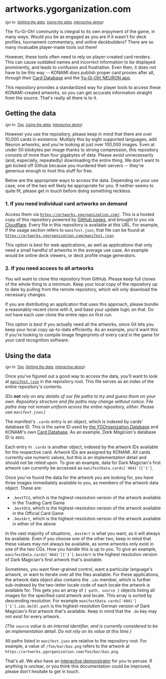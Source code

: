 # artworks.ygorganization.com
<sup>_(go to: [Getting the data](#getting-the-data), [Using the data](#using-the-data), [Interactive demo](https://artworks.ygorganization.com))_</sup>

The Yu-Gi-Oh! community is integral to its own enjoyment of the game, in many ways. Would you be as engaged as you are if it wasn't for deck profiles, tournament commentary, and online deckbuilders? There are so many invaluable player-made tools out there!

However, these tools often need to rely on player-created card renders. This can cause outdated names and incorrect information to be displayed prominently, and leads to confusion and frustration. Even then, it does not have to be this way -- KONAMI _does_ publish proper card proxies after all, through their [Card Database](https://www.db.yugioh-card.com/) and the [Yu-Gi-Oh! NEURON app](https://www.konami.com/games/eu/en/products/yugioh_neuron/).

This repository provides a standardized way for player tools to access these KONAMI-created artworks, so you can get accurate information straight from the source. That's really all there is to it.

## Getting the data
<sup>_(go to: [Top](#artworksygorganizationcom), [Using the data](#using-the-data), [Interactive demo](https://artworks.ygorganization.com))_</sup>

However you use the repository, please keep in mind that there are over 10,000 cards in existence. Multiply this by eight supported languages, add Neuron artworks, and you're looking at just over 100,000 images. Even at under 50 kilobytes per image thanks to strong compression, this repository consists of more than four gigabytes of data. Please avoid unnecessarily (and, especially, repeatedly) downloading the entire thing. We don't want to get kicked off Github because you murdered their servers -- they're generous enough to host this stuff for free.

Below are the appropriate ways to access the data. Depending on your use case, one of the two will likely be appropriate for you. If neither seems to quite fit, please get in touch before doing something reckless.

### 1. If you need individual card artworks on demand

Access them via [`https://artworks.ygorganization.com/`](https://artworks.ygorganization.com/). This is a hosted copy of this repository powered by [GitHub pages](https://pages.github.com/), and brought to you via [Cloudflare](https://www.cloudflare.com/). Every file in this repository is available at this URL. For example, if the usage section refers to `manifest.json`, that file can be found at [`https://artworks.ygorganization.com/manifest.json`](https://artworks.ygorganization.com/manifest.json).

This option is best for web applications, as well as applications that only need a small handful of artworks in the average use case. An example would be online deck viewers, or deck profile image generators.

### 2. If you need access to all artworks

You will want to clone this repository from GitHub. Please keep full clones of the whole thing to a minimum. Keep your local copy of the repository up to date by pulling from the remote repository, which will only download the necessary changes.

If you are distributing an application that uses this approach, please bundle a reasonably-recent clone with it, and base your update logic on that. Do _not_ have each user clone the entire repo on first run.

This option is best if you actually need all the artworks, since Git lets you keep your local copy up-to-date efficiently. As an example, you'd want this if you're looking to compile image fingerprints of every card in the game for your card recognition software.

## Using the data
<sup>_(go to: [Top](#artworksygorganizationcom), [Getting the data](#getting-the-data), [Interactive demo](https://artworks.ygorganization.com))_</sup>

Once you've figured out a good way to access the data, you'll want to look at [`manifest.json`](https://artworks.ygorganization.com/manifest.json) in the repository root. This file serves as an index of the entire repository's contents.

_(Do **not** rely on any details of our file paths to try and guess them on your own. Repository structure and file paths may change without notice. File paths may not remain uniform across the entire repository, either. Please use `manifest.json`.)_

The manifest's `.cards` entry is an object, which is indexed by cards' database ID. This is the same ID used by [the YGOrganization Database](https://db.ygorganization.com/) and KONAMI's own [Card Database](https://www.db.yugioh-card.com/). As an example, _Dark Magician_'s database ID is `4041`.

Each entry in `.cards` is another object, indexed by the artwork IDs available for the respective card. Artwork IDs are assigned by KONAMI. All cards currently use numeric values, but this is an implementation detail and should not be relied upon. To give an example, data for Dark Magician's first artwork can currently be accessed as `manifestData.cards['4041']['1']`.

Once you've found the data for the artwork you are looking for, you have three images immediately available to you, as members of the artwork data object. These are:

* `.bestTCG`, which is the highest-resolution version of the artwork available in the Trading Card Game
* `.bestOCG`, which is the highest-resolution version of the artwork available in the Official Card Game
* `.bestArt`, which is the highest-resolution version of the artwork available in either of the above

In the vast majority of situations, `.bestArt` is what you want, as it will always be available. Even if you choose one of the other two, keep in mind that these values may not always be available, as some artworks only exist in one of the two CGs. How you handle this is up to you. To give an example, `manifestData.cards['4041']['1'].bestArt` is the highest resolution version of Dark Magician's first artwork that's available.

Sometimes, you want finer-grained control, want a particular language's artwork, or want to iterate over all the files available. For these applications, the artwork data object also contains the `.idx` member, which is further sub-indexed by the two-letter locale code of each locale the artwork is available for. This gets you an array of `{ path, source }` objects listing all images for the specified card artwork and locale. This array is sorted by descending resolution. For example `manifestData.cards['4041']['1'].idx.de[0].path` is the highest-resolution German version of Dark Magician's first artwork that's available. Keep in mind that the `.de` key may not exist for every artwork.

_(The `source` value is an internal identifier, and is currently considered to be an implementation detail. Do not rely on its value at this time.)_

All paths listed in `manifest.json` are relative to the repository root. For example, a value of `/foo/bar/baz.png` refers to the artwork at `https://artworks.ygorganization.com/foo/bar/baz.png`.

That's all. We also have an [interactive demonstrator](https://artworks.ygorganization.com) for you to peruse. If anything is unclear, or you think this documentation could be improved, please don't hesitate to get in touch.
